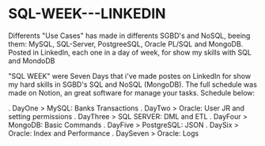# SQL-WEEK---LINKEDIN
Differents "Use Cases" has made in differents SGBD's and NoSQL, beeing them: MySQL, SQL-Server, PostgreeSQL, Oracle PL/SQL and MongoDB. Posted in LinkedIn, each one in a day of week, for show my skills with SQL and MondoDB

"SQL WEEK" were Seven Days that i've made postes on LinkedIn for show my hard skills in SGBD's SQL and NoSQL (MongoDB).
The full schedule was made on Notion, an great software for manage your tasks.
Schedule below:

. DayOne > MySQL: Banks Transactions
. DayTwo > Oracle: User JR and setting permissions
. DayThree > SQL SERVER: DML and ETL
. DayFour > MongoDB: Basic Commands
. DayFive > PostgreSQL: JSON
. DaySix > Oracle: Index and Performance
. DaySeven > Oracle: Logs
